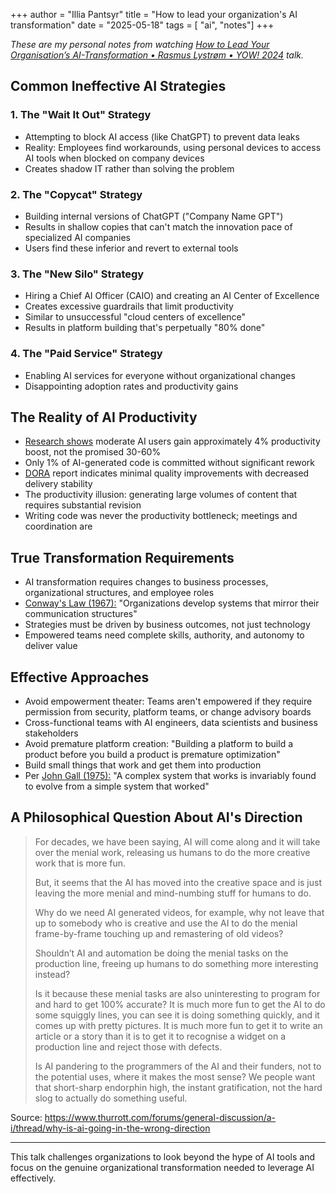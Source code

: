 +++
author = "Illia Pantsyr"
title = "How to lead your organization's AI transformation"
date = "2025-05-18"
tags = [ "ai", "notes"]
+++

_These are my personal notes from watching [How to Lead Your Organisation’s AI-Transformation • Rasmus Lystrøm • YOW! 2024](https://www.youtube.com/watch?v=1uJZlKig0Tk&ab_channel=GOTOConferences) talk._

## Common Ineffective AI Strategies

### 1. The "Wait It Out" Strategy

- Attempting to block AI access (like ChatGPT) to prevent data leaks
- Reality: Employees find workarounds, using personal devices to access AI tools when blocked on company devices
- Creates shadow IT rather than solving the problem

### 2. The "Copycat" Strategy

- Building internal versions of ChatGPT ("Company Name GPT")
- Results in shallow copies that can't match the innovation pace of specialized AI companies
- Users find these inferior and revert to external tools

### 3. The "New Silo" Strategy

- Hiring a Chief AI Officer (CAIO) and creating an AI Center of Excellence
- Creates excessive guardrails that limit productivity
- Similar to unsuccessful "cloud centers of excellence"
- Results in platform building that's perpetually "80% done"

### 4. The "Paid Service" Strategy

- Enabling AI services for everyone without organizational changes
- Disappointing adoption rates and productivity gains

## The Reality of AI Productivity

- [Research shows](https://www.blueoptima.com/resource/llm-paper-1/) moderate AI users gain approximately 4% productivity boost, not the promised 30-60%
- Only 1% of AI-generated code is committed without significant rework
- [DORA](https://cloud.google.com/devops/state-of-devops?hl=en&region=US) report indicates minimal quality improvements with decreased delivery stability
- The productivity illusion: generating large volumes of content that requires substantial revision
- Writing code was never the productivity bottleneck; meetings and coordination are

## True Transformation Requirements

- AI transformation requires changes to business processes, organizational structures, and employee roles
- [Conway's Law (1967):](https://en.wikipedia.org/wiki/Conway%27s_law) "Organizations develop systems that mirror their communication structures"
- Strategies must be driven by business outcomes, not just technology
- Empowered teams need complete skills, authority, and autonomy to deliver value

## Effective Approaches

- Avoid empowerment theater: Teams aren't empowered if they require permission from security, platform teams, or change advisory boards
- Cross-functional teams with AI engineers, data scientists and business stakeholders
- Avoid premature platform creation: "Building a platform to build a product before you build a product is premature optimization"
- Build small things that work and get them into production
- Per [John Gall (1975):](https://www.notion.so/Notes-How-to-Lead-Your-Organisation-s-AI-Transformation-by-Rasmus-Listram-1f7a3fd600258026b6f4e4103d67830e?pvs=21) "A complex system that works is invariably found to evolve from a simple system that worked"

## A Philosophical Question About AI's Direction

> For decades, we have been saying, AI will come along and it will take over the menial work, releasing us humans to do the more creative work that is more fun.
>
> But, it seems that the AI has moved into the creative space and is just leaving the more menial and mind-numbing stuff for humans to do.
>
> Why do we need AI generated videos, for example, why not leave that up to somebody who is creative and use the AI to do the menial frame-by-frame touching up and remastering of old videos?
>
> Shouldn’t AI and automation be doing the menial tasks on the production line, freeing up humans to do something more interesting instead?
>
> Is it because these menial tasks are also uninteresting to program for and hard to get 100% accurate? It is much more fun to get the AI to do some squiggly lines, you can see it is doing something quickly, and it comes up with pretty pictures. It is much more fun to get it to write an article or a story than it is to get it to recognise a widget on a production line and reject those with defects.
>
> Is AI pandering to the programmers of the AI and their funders, not to the potential uses, where it makes the most sense? We people want that short-sharp endorphin high, the instant gratification, not the hard slog to actually do something useful.

Source: https://www.thurrott.com/forums/general-discussion/a-i/thread/why-is-ai-going-in-the-wrong-direction

---

This talk challenges organizations to look beyond the hype of AI tools and focus on the genuine organizational transformation needed to leverage AI effectively.
